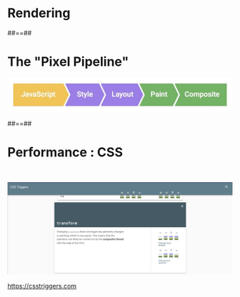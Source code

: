 <!-- .slide: class="transition-white fire-bg-blue fire-specific-slide" data-background="css/theme/legacy/images/background_blue.png" -->

# Rendering

##==##

<!-- .slide: class="full-center" -->

# The "Pixel Pipeline"

![h-300](./assets/images/pixel_pipeline.png)

##==##

# Performance : CSS

<br>

![center h-700](./assets/images/css_preformance_trigger.png)

https://csstriggers.com

<!-- .element: class="center" -->
<br>
